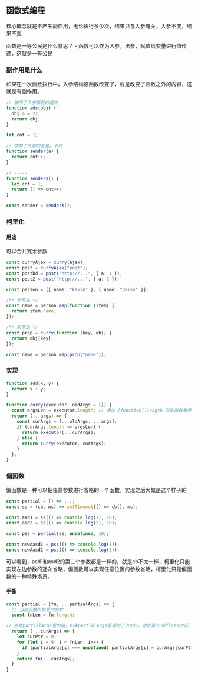 ## 函数式编程

核心概念就是不产生副作用，无论执行多少次，结果只与入参有关，入参不变，结果不变

函数是一等公民是什么意思？ - 函数可以作为入参，出参，赋值给变量进行值传递，这就是一等公民

### 副作用是什么

如果在一次函数执行中，入参结构被函数改变了，或是改变了函数之外的内容，这就是有副作用。

```ts
// 破坏了入参原有的结构
function ads(obj) {
  obj.a = 22;
  return obj;
}

let cnt = 1;

// 依赖了外部的变量，不纯
function sender(a) {
  return cnt++;
}

// -----
function senderX() {
  let cnt = 1;
  return () => cnt++;
}

const sender = senderX();
```

### 柯里化

#### 用途

可以合并冗余参数

```ts
const curryAjax = curry(ajax);
const post = curryAjax("post");
const postbd = post("http://...", { a: 1 });
const post2 = post("http://...", { a: 2 });
```

```ts
const person = [{ name: "kevin" }, { name: "daisy" }];

/** 老写法 */
const name = person.map(function (item) {
  return item.name;
});

/** 新写法 */
const prop = curry(function (key, obj) {
  return obj[key];
});

const name = person.map(prop("name"));
```

### 实现

```js
function add(x, y) {
  return x + y;
}

function curry(executor, oldArgs = []) {
  const argsLen = executor.length; // 通过 [function].length 获取函数需要输入的参数个数
  return (...args) => {
    const curArgs = [...oldArgs, ...args];
    if (curArgs.length >= argsLen) {
      return executor(...curArgs);
    } else {
      return curry(executor, curArgs);
    }
  };
}
```

### 偏函数

偏函数是一种可以把任意参数进行省略的一个函数，实现之后大概是这个样子的

```ts
const partial = () => ...;
const ss = (cb, ms) => setTimeout(() => cb(), ms);

const asd1 = ss(() => console.log(1), 10);
const asd2 = ss(() => console.log(2), 10);

const pss = partial(ss, undefined, 10);

const newAasd1 = pss(() => console.log(1));
const newAasd2 = pss(() => console.log(2));

```


可以看到，asd1和asd2的第二个参数都是一样的，就是cb不太一样，柯里化只能实现左边参数的逐次省略，偏函数可以实现任意位置的参数省略，柯里化只是偏函数的一种特殊场景。


#### 手撕

```ts
const partial = (fn, ...partialArgs) => {
  // 当前函数所接受的参数
  const fnLen = fn.length;

// 先取partialArgs里的值，如果partialArgs里遇到了占位符，也就是undefined的话，就从curArgs里逐次取出，填补完整个参数，在最后调用一下
  return (...curArgs) => {
    let curPtr = 0;
    for (let i = 0; i < fnLen; i++) {
      if (partialArgs[i] === undefined) partialArgs[i] = curArgs[curPtr++];
    }
    return fn(...curArgs);
  }
}
```